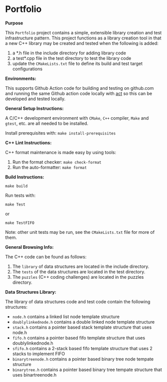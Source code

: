 # Portfolio

**Purpose**

This `Portfolio` project contains a simple, extensible library creation and test infrastructure pattern.  This project functions as a library creation tool in that a new C++ library may be created and tested when the following is added:
1. a *.h file in the include directory for adding library code
2. a test*.cpp file in the test directory to test the library code
3. update the `CMakeLists.txt` file to define its build and test target configurations

**Environments:**

This supports Github Action code for building and testing on github.com and running the same Github action code locally with [act](https://github.com/nektos/act) so this can be developed and tested locally.

**General Setup Instructions:**

A C/C++ development environment with `CMake`, `C++` compiler, `Make` and `gtest`, etc. are all needed to be installed.

Install prerequisites with: `make install-prerequisites`

**C++ Lint Instructions:**

C++ format maintenance is made easy by using tools:

1. Run the format checker: `make check-format`
2. Run the auto-formatter: `make format`

**Build Instructions:**

  `make build`

Run tests with:

  `make Test`

or 

  `make TestFIFO`

Note: other unit tests may be run, see the `CMakeLists.txt` file for more of them.

**General Browsing Info:**

The C++ code can be found as follows:

1. The `library` of data structures are located in the include directory.
2. The `tests` of the data structures are located in the test directory.
3. The `puzzles` (C++ coding challenges) are located in the puzzles directory.

**Data Structures Library:**

The library of data structures code and test code contain the following structures:

- `node.h` contains a linked list node template structure
- `doublylinkednode.h` contains a double linked node template structure
- `stack.h` contains a pointer based stack template structure that uses node.h
- `fifo.h` contains a pointer based fifo template structure that uses doublylinkednode.h
- `sfifo.h` contains a 2-stack based fifo template structure that uses 2 stacks to implement FIFO
- `binarytreenode.h` contains a pointer based binary tree node tempate structure
- `binarytree.h` contains a pointer based binary tree tempate structure that uses binartreenode.h
